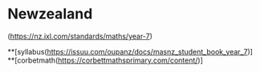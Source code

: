 # Newzealand
(https://nz.ixl.com/standards/maths/year-7)

**[syllabus(https://issuu.com/oupanz/docs/masnz_student_book_year_7)]
**[corbetmath(https://corbettmathsprimary.com/content/)]
